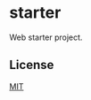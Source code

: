 # starter

Web starter project.

## License

[MIT](https://github.com/arbetsmarknad/starter/blob/main/license)
